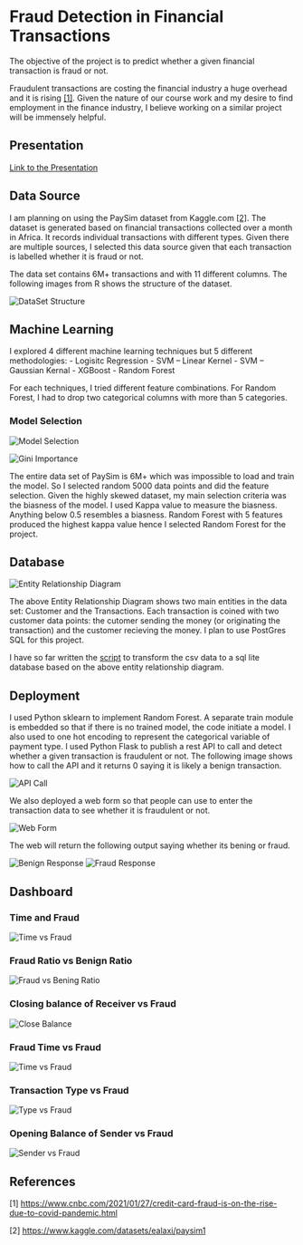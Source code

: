 # Fraud Detection in Financial Transactions

The objective of the project is to predict whether a given financial transaction is fraud or not.

Fraudulent transactions are costing the financial industry a huge overhead and it is rising [[1]](#1). Given the nature of our course work and my desire to find employment in the finance industry, I believe working on a similar project will be immensely helpful.

## Presentation

[Link to the Presentation](https://docs.google.com/presentation/d/17_lhxTyAYm6PLRg3AcPNkO0016ZkEDYT/edit?usp=sharing&ouid=118315510912750425598&rtpof=true&sd=true)

## Data Source

I am planning on using the PaySim dataset from Kaggle.com [[2]](#2). The dataset is generated based on financial transactions collected over a month in Africa. It records individual transactions with different types. Given there are multiple sources, I selected this data source given that each transaction is labelled whether it is fraud or not. 

The data set contains 6M+ transactions and with 11 different columns. The following images from R shows the structure of the dataset.

![DataSet Structure](https://github.com/thilinimfdo/fraud_detection/blob/main/data/summary_dataset.png)

## Machine Learning

I explored 4 different machine learning techniques but 5 different methodologies:
	- Logisitc Regression
	- SVM – Linear Kernel
	- SVM – Gaussian Kernal
	- XGBoost
	- Random Forest

For each techniques, I tried different feature combinations. For Random Forest, I had to drop two categorical columns with more than 5 categories.

### Model Selection

![Model Selection](https://github.com/thilinimfdo/fraud_detection/blob/main/machine_learning/comparison.jpg)

![Gini Importance](https://github.com/thilinimfdo/fraud_detection/blob/main/machine_learning/gini_importance.jpg)

The entire data set of PaySim is 6M+ which was impossible to load and train the model. So I selected random 5000 data points and did the feature selection. Given the highly skewed dataset, my main selection criteria was the biasness of the model. I used Kappa value to measure the biasness. Anything below 0.5 resembles a biasness. Random Forest with 5 features produced the highest kappa value hence I selected Random Forest for the project.

## Database

![Entity Relationship Diagram](https://github.com/thilinimfdo/fraud_detection/blob/main/data/erd.jpeg)

The above Entity Relationship Diagram shows two main entities in the data set: Customer and the Transactions. Each transaction is coined with two customer data points: the cutomer sending the money (or originating the transaction) and the customer recieving the money. I plan to use PostGres SQL for this project.

I have so far written the [script](https://github.com/thilinimfdo/fraud_detection/blob/main/data/csv_to_db.py) to transform the csv data to a sql lite database based on the above entity relationship diagram.

## Deployment

I used Python sklearn to implement Random Forest. A separate train module is embedded so that if there is no trained model, the code initiate a model.
I also used to one hot encoding to represent the categorical variable of payment type.
I used Python Flask to publish a rest API to call and detect whether a given transaction is fraudulent or not. The following image shows how to call the API and it returns 0 saying it is likely a benign transaction.

![API Call](https://github.com/thilinimfdo/fraud_detection/blob/main/api_service/rest_api.jpg)

We also deployed a web form so that people can use to enter the transaction data to see whether it is fraudulent or not.

![Web Form](https://github.com/thilinimfdo/fraud_detection/blob/main/api_service/form.jpg)

The web will return the following output saying whether its bening or fraud.

![Benign Response](https://github.com/thilinimfdo/fraud_detection/blob/main/api_service/benign_transaction.jpg)
![Fraud Response](https://github.com/thilinimfdo/fraud_detection/blob/main/api_service/fraudulent_transaction.jpg)

## Dashboard

### Time and Fraud

![Time vs Fraud](https://github.com/thilinimfdo/fraud_detection/blob/main/dashboard/Fraud_time.png)

### Fraud Ratio vs Benign Ratio

![Fraud vs Bening Ratio](https://github.com/thilinimfdo/fraud_detection/blob/main/dashboard/count_fraud.png)

### Closing balance of Receiver vs Fraud

![Close Balance](https://github.com/thilinimfdo/fraud_detection/blob/main/dashboard/Destination_Balance_vs_Fraud.png)

### Fraud Time vs Fraud

![Time vs Fraud](https://github.com/thilinimfdo/fraud_detection/blob/main/dashboard/Fraud_amount.png)

### Transaction Type vs Fraud

![Type vs Fraud](https://github.com/thilinimfdo/fraud_detection/blob/main/dashboard/Fraud_vs_Type.png)

### Opening Balance of Sender vs Fraud

![Sender vs Fraud](https://github.com/thilinimfdo/fraud_detection/blob/main/dashboard/Old_Origin_vs_fraud.png)


## References
<a id="1">[1]</a> 
https://www.cnbc.com/2021/01/27/credit-card-fraud-is-on-the-rise-due-to-covid-pandemic.html

<a id="2">[2]</a> 
https://www.kaggle.com/datasets/ealaxi/paysim1


